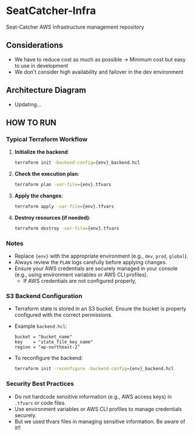 # SeatCatcher-Infra
Seat-Catcher AWS Infrastructure management repository

## Considerations
- We have to reduce cost as much as possible -> Minimum cost but easy to use in development
- We don't consider high availability and failover in the dev environment

## Architecture Diagram
- Updating...

## HOW TO RUN

### Typical Terraform Workflow
1. **Initialize the backend**:
   ```bash
   terraform init -backend-config={env}_backend.hcl
   ```

2. **Check the execution plan**:
   ```bash
   terraform plan -var-file={env}.tfvars
   ```

3. **Apply the changes**:
   ```bash
   terraform apply -var-file={env}.tfvars
   ```

4. **Destroy resources (if needed)**:
   ```bash
   terraform destroy -var-file={env}.tfvars
   ```

### Notes
- Replace `{env}` with the appropriate environment (e.g., `dev`, `prod`, `global`).
- Always review the `PLAN` logs carefully before applying changes.
- Ensure your AWS credentials are securely managed in your console (e.g., using environment variables or AWS CLI profiles).
    - If AWS credentials are not configured properly, 

### S3 Backend Configuration
- Terraform state is stored in an S3 bucket. Ensure the bucket is properly configured with the correct permissions.
- Example `backend.hcl`:
  ```hcl
  bucket = "bucket_name"
  key    = "state_file_key_name"
  region = "ap-northeast-2"
  ```

- To reconfigure the backend:
  ```bash
  terraform init -reconfigure -backend-config={env}_backend.hcl
  ```

### Security Best Practices
- Do not hardcode sensitive information (e.g., AWS access keys) in `.tfvars` or code files.
- Use environment variables or AWS CLI profiles to manage credentials securely.
- But we used tfvars files in managing sensitive information. Be aware of it!!
